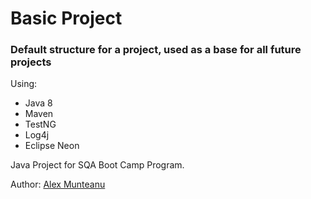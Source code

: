 # Basic Project

### Default structure for a project, used as a base for all future projects

Using:
* Java 8
* Maven
* TestNG
* Log4j
* Eclipse Neon

Java Project for SQA Boot Camp Program.

Author: [Alex Munteanu](amunteanu88@gmail.com)

